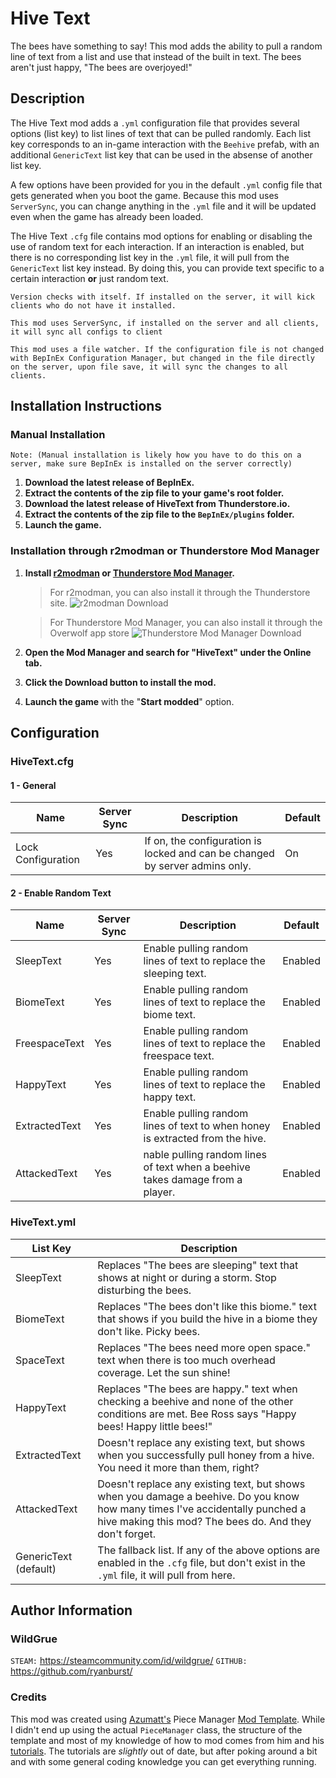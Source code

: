 # Hive Text

The bees have something to say! This mod adds the ability to pull a random line of text from a list and use that instead
of the built in text. The bees aren't just happy, "The bees are overjoyed!"

## Description

The Hive Text mod adds a `.yml` configuration file that provides several options (list key) to list lines of text that can be pulled
randomly. Each list key corresponds to an in-game interaction with the `Beehive` prefab, with an additional `GenericText` list key 
that can be used in the absense of another list key.

A few options have been provided for you in the default `.yml` config file that gets generated when you boot the game. Because this mod
uses `ServerSync`, you can change anything in the `.yml` file and it will be updated even when the game has already been loaded.

The Hive Text `.cfg` file contains mod options for enabling or disabling the use of random text for each interaction. If an interaction
is enabled, but there is no corresponding list key in the `.yml` file, it will pull from the `GenericText` list key instead. By doing 
this, you can provide text specific to a certain interaction **or** just random text.

`Version checks with itself. If installed on the server, it will kick clients who do not have it installed.`

`This mod uses ServerSync, if installed on the server and all clients, it will sync all configs to client`

`This mod uses a file watcher. If the configuration file is not changed with BepInEx Configuration Manager, but changed in the file directly on the server, upon file save, it will sync the changes to all clients.`

## Installation Instructions

### Manual Installation

`Note: (Manual installation is likely how you have to do this on a server, make sure BepInEx is installed on the server correctly)`

1. **Download the latest release of BepInEx.**
2. **Extract the contents of the zip file to your game's root folder.**
3. **Download the latest release of HiveText from Thunderstore.io.**
4. **Extract the contents of the zip file to the `BepInEx/plugins` folder.**
5. **Launch the game.**

### Installation through r2modman or Thunderstore Mod Manager

1. **Install [r2modman](https://valheim.thunderstore.io/package/ebkr/r2modman/)
   or [Thunderstore Mod Manager](https://www.overwolf.com/app/Thunderstore-Thunderstore_Mod_Manager).**

   > For r2modman, you can also install it through the Thunderstore site.
   ![](https://i.imgur.com/s4X4rEs.png "r2modman Download")

   > For Thunderstore Mod Manager, you can also install it through the Overwolf app store
   ![](https://i.imgur.com/HQLZFp4.png "Thunderstore Mod Manager Download")
2. **Open the Mod Manager and search for "HiveText" under the Online
   tab.**
3. **Click the Download button to install the mod.**
4. **Launch the game** with the "**Start modded**" option.

## Configuration
### HiveText.cfg
#### 1 - General
|Name|Server Sync|Description|Default|
|-----|----------|--------|-----|
|Lock Configuration|Yes|If on, the configuration is locked and can be changed by server admins only.|On|

#### 2 - Enable Random Text
|Name|Server Sync|Description|Default|
|-----|----------|--------|-----|
|SleepText|Yes|Enable pulling random lines of text to replace the sleeping text.|Enabled|
|BiomeText|Yes|Enable pulling random lines of text to replace the biome text.|Enabled|
|FreespaceText|Yes|Enable pulling random lines of text to replace the freespace text.|Enabled|
|HappyText|Yes|Enable pulling random lines of text to replace the happy text.|Enabled|
|ExtractedText|Yes|Enable pulling random lines of text to when honey is extracted from the hive.|Enabled|
|AttackedText|Yes|nable pulling random lines of text when a beehive takes damage from a player.|Enabled|

### HiveText.yml
|List Key|Description|
|---|---|
|SleepText|Replaces "The bees are sleeping" text that shows at night or during a storm. Stop disturbing the bees.|
|BiomeText|Replaces "The bees don't like this biome." text that shows if you build the hive in a biome they don't like. Picky bees.|
|SpaceText|Replaces "The bees need more open space." text when there is too much overhead coverage. Let the sun shine!|
|HappyText|Replaces "The bees are happy." text when checking a beehive and none of the other conditions are met. Bee Ross says "Happy bees! Happy little bees!"|
|ExtractedText|Doesn't replace any existing text, but shows when you successfully pull honey from a hive. You need it more than them, right?|
|AttackedText|Doesn't replace any existing text, but shows when you damage a beehive. Do you know how many times I've accidentally punched a hive making this mod? The bees do. And they don't forget.|
|GenericText (default)|The fallback list. If any of the above options are enabled in the `.cfg` file, but don't exist in the `.yml` file, it will pull from here.|

## Author Information
### WildGrue
`STEAM:` https://steamcommunity.com/id/wildgrue/
`GITHUB:` https://github.com/ryanburst/

### Credits
This mod was created using [Azumatt's](https://github.com/AzumattDev) Piece Manager [Mod Template](https://github.com/AzumattDev/PieceManagerModTemplate).
While I didn't end up using the actual `PieceManager` class, the structure of the template and most of my knowledge of how to mod comes from him and his
[tutorials](https://www.youtube.com/watch?v=TIKZruMg0k0&list=PLyVQ1HvkGPdrJygqisb6kSC5CfsUvHXJF). The tutorials are *slightly* out of date, but after poking
around a bit and with some general coding knowledge you can get everything running. 
